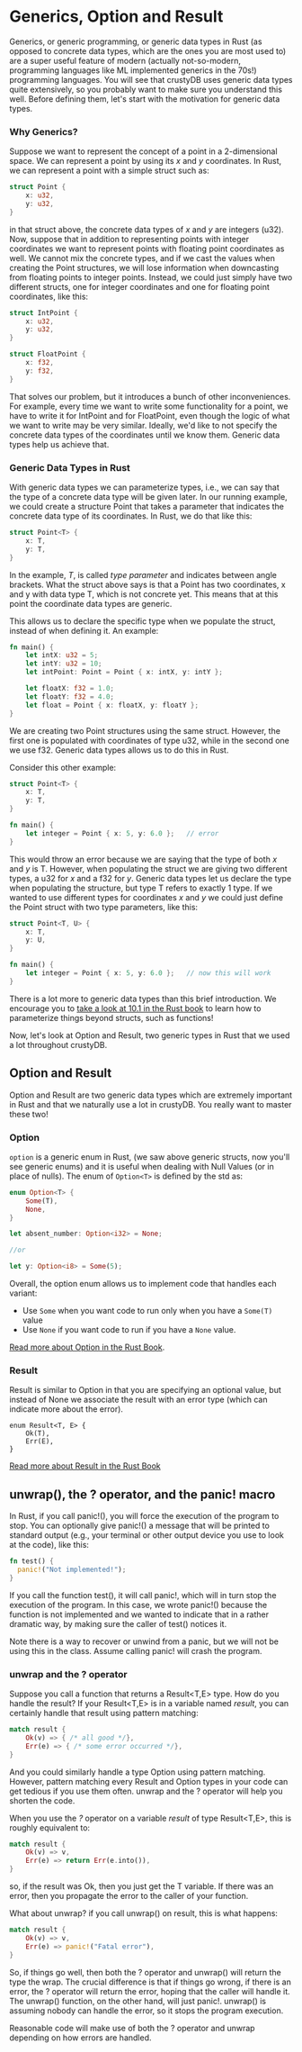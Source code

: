# Generics, Option and Result

Generics, or generic programming, or generic data types in Rust (as opposed to concrete data types, which are the ones you are most used to) are a super useful feature of modern (actually not-so-modern, programming languages like ML implemented generics in the 70s!) programming languages. You will see that crustyDB uses generic data types quite extensively, so you probably want to make sure you understand this well. Before defining them, let's start with the motivation for generic data types.

### Why Generics?

Suppose we want to represent the concept of a point in a 2-dimensional space. We can represent a point by using its *x* and *y* coordinates. In Rust, we can represent a point with a simple struct such as:

```rust
struct Point {
    x: u32,
    y: u32,
}
```

in that struct above, the concrete data types of *x* and *y* are integers (u32). Now, suppose that in addition to representing points with integer coordinates we want to represent points with floating point coordinates as well. We cannot mix the concrete types, and if we cast the values when creating the Point structures, we will lose information when downcasting from floating points to integer points. Instead, we could just simply have two different structs, one for integer coordinates and one for floating point coordinates, like this:

```rust
struct IntPoint {
    x: u32,
    y: u32,
}

struct FloatPoint {
    x: f32,
    y: f32,
}
```

That solves our problem, but it introduces a bunch of other inconveniences. For example, every time we want to write some functionality for a point, we have to write it for IntPoint and for FloatPoint, even though the logic of what we want to write may be very similar. Ideally, we'd like to not specify the concrete data types of the coordinates until we know them. Generic data types help us achieve that.

### Generic Data Types in Rust

With generic data types we can parameterize types, i.e., we can say that the type of a concrete data type will be given later. In our running example, we could create a structure Point that takes a parameter that indicates the concrete data type of its coordinates. In Rust, we do that like this:

```rust
struct Point<T> {
    x: T,
    y: T,
}
```

In the example, *T*, is called *type parameter* and indicates between angle brackets. What the struct above says is that a Point has two coordinates, x and y with data type T, which is not concrete yet. This means that at this point the coordinate data types are generic. 

This allows us to declare the specific type when we populate the struct, instead of when defining it. An example:

```rust
fn main() {
    let intX: u32 = 5;
    let intY: u32 = 10;
    let intPoint: Point = Point { x: intX, y: intY };

    let floatX: f32 = 1.0;
    let floatY: f32 = 4.0;
    let float = Point { x: floatX, y: floatY };
}
```

We are creating two Point structures using the same struct. However, the first one is populated with coordinates of type u32, while in the second one we use f32. Generic data types allows us to do this in Rust.

Consider this other example:

```rust
struct Point<T> {
    x: T,
    y: T,
}

fn main() {
    let integer = Point { x: 5, y: 6.0 };   // error
}
```

This would throw an error because we are saying that the type of both *x* and *y* is T. However, when populating the struct we are giving two different types, a u32 for *x* and a f32 for *y*. Generic data types let us declare the type when populating the structure, but type T refers to exactly 1 type. If we wanted to use different types for coordinates *x* and *y* we could just define the Point struct with two type parameters, like this:

```rust
struct Point<T, U> {
    x: T,
    y: U,
}

fn main() {
    let integer = Point { x: 5, y: 6.0 };   // now this will work
}
```

There is a lot more to generic data types than this brief introduction. We encourage you to [take a look at 10.1 in the Rust book](https://doc.rust-lang.org/book/ch10-01-syntax.html) to learn how to parameterize things beyond structs, such as functions!

Now, let's look at Option and Result, two generic types in Rust that we used a lot throughout crustyDB.

## Option and Result

Option and Result are two generic data types which are extremely important in Rust and that we naturally use a lot in crustyDB. You really want to master these two!

### Option

```option``` is a generic enum in Rust, (we saw above generic structs, now you'll see generic enums) and it is useful when dealing with Null Values (or in place of nulls). The enum of ```Option<T>``` is defined by the std as:

```rust
enum Option<T> {
    Some(T),
    None,
}

let absent_number: Option<i32> = None;

//or

let y: Option<i8> = Some(5);
```

Overall, the option enum allows us to implement code that handles each variant:
- Use `Some` when you want code to run only when you have a ```Some(T)``` value
- Use ```None``` if you want code to run if you have a ```None``` value.

[Read more about Option in the Rust Book](https://doc.rust-lang.org/book/ch06-01-defining-an-enum.html?highlight=option#the-option-enum-and-its-advantages-over-null-values).

### Result

Result is similar to Option in that you are specifying an optional value, but instead of None we associate the result with an error type (which can indicate more about the error). 
```
enum Result<T, E> {
    Ok(T),
    Err(E),
}
```

[Read more about Result in the Rust Book](https://doc.rust-lang.org/book/ch09-02-recoverable-errors-with-result.html)

## unwrap(), the ? operator, and the panic! macro

In Rust, if you call panic!(), you will force the execution of the program to stop. You can optionally give panic!() a message that will be printed to standard output (e.g., your terminal or other output device you use to look at the code), like this:

```rust
fn test() {
  panic!("Not implemented!");
}
```

If you call the function test(), it will call panic!, which will in turn stop the execution of the program. In this case, we wrote panic!() because the function is not implemented and we wanted to indicate that in a rather dramatic way, by making sure the caller of test() notices it.

Note there is a way to recover or unwind from a panic, but we will not be using this in the class. Assume calling panic! will crash the program.

### unwrap and the ? operator

Suppose you call a function that returns a Result<T,E> type. How do you handle the result? If your Result<T,E> is in a variable named *result*, you can certainly handle that result using pattern matching:

```rust
match result {
    Ok(v) => { /* all good */},
    Err(e) => { /* some error occurred */},
}
```

And you could similarly handle a type Option<T> using pattern matching. However, pattern matching every Result and Option types in your code can get tedious if you use them often. unwrap and the ? operator will help you shorten the code.

When you use the *?* operator on a variable *result* of type Result<T,E>, this is roughly equivalent to:

```rust
match result {
    Ok(v) => v,
    Err(e) => return Err(e.into()),
}
```

so, if the result was Ok, then you just get the T variable. If there was an error, then you propagate the error to the caller of your function.

What about unwrap? if you call unwrap() on result, this is what happens:

```rust
match result {
    Ok(v) => v,
    Err(e) => panic!("Fatal error"),
}
```

So, if things go well, then both the ? operator and unwrap() will return the type the wrap. The crucial difference is that if things go wrong, if there is an error, the ? operator will return the error, hoping that the caller will handle it. The unwrap() function, on the other hand, will just panic!. unwrap() is assuming nobody can handle the error, so it stops the program execution.

Reasonable code will make use of both the ? operator and unwrap depending on how errors are handled. 

<!-- In crustyDB, we are very much still figuring out the best way of doing error handling, so you'll find both of these operators throughout. For now, you should just know what they mean, so you can interpret crusty's code and so you can use them when needed.

*Please note that this is the second iteration of CrustyDB, so the code is not yet mature. This means you may see differences in usage of Option, Result, unwrap, ?, etc. Sometimes this is intentional, sometimes not.* -->